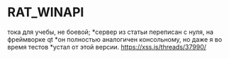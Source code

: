 # RAT_WINAPI
тока для учебы, не боевой;
*сервер из статьи переписан с нуля, на фреймворке qt
*он полностью аналогичен консольному, но даже я во время тестов
*устал от этой версии.
https://xss.is/threads/37990/
